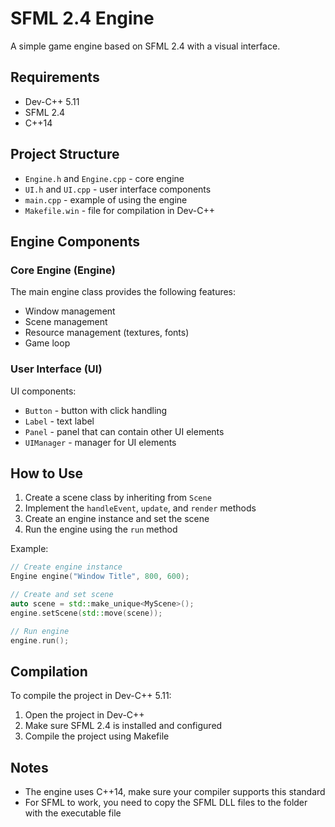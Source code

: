 # SFML 2.4 Engine

A simple game engine based on SFML 2.4 with a visual interface.

## Requirements

- Dev-C++ 5.11
- SFML 2.4
- C++14

## Project Structure

- `Engine.h` and `Engine.cpp` - core engine
- `UI.h` and `UI.cpp` - user interface components
- `main.cpp` - example of using the engine
- `Makefile.win` - file for compilation in Dev-C++

## Engine Components

### Core Engine (Engine)

The main engine class provides the following features:
- Window management
- Scene management
- Resource management (textures, fonts)
- Game loop

### User Interface (UI)

UI components:
- `Button` - button with click handling
- `Label` - text label
- `Panel` - panel that can contain other UI elements
- `UIManager` - manager for UI elements

## How to Use

1. Create a scene class by inheriting from `Scene`
2. Implement the `handleEvent`, `update`, and `render` methods
3. Create an engine instance and set the scene
4. Run the engine using the `run` method

Example:

```cpp
// Create engine instance
Engine engine("Window Title", 800, 600);

// Create and set scene
auto scene = std::make_unique<MyScene>();
engine.setScene(std::move(scene));

// Run engine
engine.run();
```

## Compilation

To compile the project in Dev-C++ 5.11:

1. Open the project in Dev-C++
2. Make sure SFML 2.4 is installed and configured
3. Compile the project using Makefile

## Notes

- The engine uses C++14, make sure your compiler supports this standard
- For SFML to work, you need to copy the SFML DLL files to the folder with the executable file 